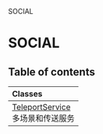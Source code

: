 SOCIAL

# SOCIAL <Badge type="tip" text="Groups" /> <Score text="SOCIAL" />

## Table of contents
| Classes |
| :-----|
| [TeleportService](../classes/mw.TeleportService.md) <br> 多场景和传送服务 |

